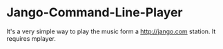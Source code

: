 Jango-Command-Line-Player
=========================

It's a very simple way to play the music form a http://jango.com station. It requires mplayer.